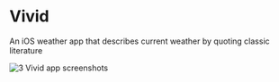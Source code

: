 # Vivid
An iOS weather app that describes current weather by quoting classic literature


![3 Vivid app screenshots](https://miro.medium.com/max/1000/1*ictM2S6FIhslSCCrO5DJPw.png)
